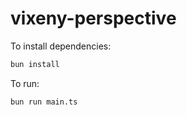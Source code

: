 # vixeny-perspective

To install dependencies:

```bash
bun install
```

To run:

```bash
bun run main.ts
```
